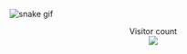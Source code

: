 ![snake gif](https://github.com/YOUR_USERNAME/nullzeal/blob/output/github-contribution-grid-snake.gif)

<p align="center"> 
  Visitor count<br>
  <img src="https://profile-counter.glitch.me/nullzeal/count.svg" />
</p>
